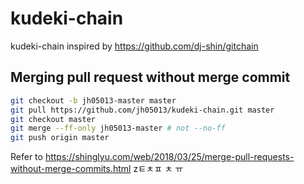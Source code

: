 # kudeki-chain 
kudeki-chain inspired by https://github.com/dj-shin/gitchain

## Merging pull request without merge commit
```bash
git checkout -b jh05013-master master
git pull https://github.com/jh05013/kudeki-chain.git master
git checkout master
git merge --ff-only jh05013-master # not --no-ff
git push origin master
```
Refer to https://shinglyu.com/web/2018/03/25/merge-pull-requests-without-merge-commits.html
zㅌㅊㅍ
ㅊ
ㅠ

 
 
